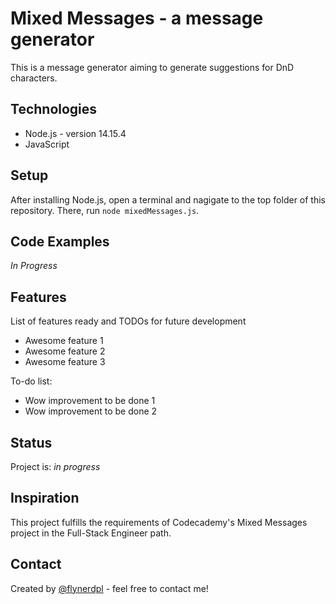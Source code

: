 # Mixed Messages - a message generator
This is a message generator aiming to generate suggestions for DnD characters.

## Technologies
* Node.js - version 14.15.4
* JavaScript

## Setup
After installing Node.js, open a terminal and nagigate to the top folder of this repository. There, run `node mixedMessages.js`.

## Code Examples
*In Progress*

## Features
List of features ready and TODOs for future development
* Awesome feature 1
* Awesome feature 2
* Awesome feature 3

To-do list:
* Wow improvement to be done 1
* Wow improvement to be done 2

## Status
Project is: _in progress_

## Inspiration
This project fulfills the requirements of Codecademy's Mixed Messages project in the Full-Stack Engineer path.

## Contact
Created by [@flynerdpl](https://www.flynerd.pl/) - feel free to contact me!